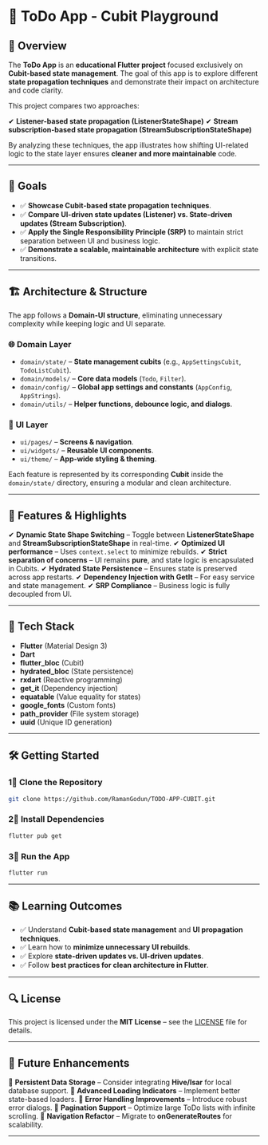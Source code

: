 # 📝 ToDo App - **Cubit Playground**

## 📌 Overview

The **ToDo App** is an **educational Flutter project** focused exclusively on **Cubit-based state management**. The goal of this app is to explore different **state propagation techniques** and demonstrate their impact on architecture and code clarity.

This project compares two approaches:

✔ **Listener-based state propagation (ListenerStateShape)**
✔ **Stream subscription-based state propagation (StreamSubscriptionStateShape)**

By analyzing these techniques, the app illustrates how shifting UI-related logic to the state layer ensures **cleaner and more maintainable** code.

---

## 🎯 Goals

- ✅ **Showcase Cubit-based state propagation techniques**.
- ✅ **Compare UI-driven state updates (Listener) vs. State-driven updates (Stream Subscription)**.
- ✅ **Apply the Single Responsibility Principle (SRP)** to maintain strict separation between UI and business logic.
- ✅ **Demonstrate a scalable, maintainable architecture** with explicit state transitions.

---

## 🏗️ Architecture & Structure

The app follows a **Domain-UI structure**, eliminating unnecessary complexity while keeping logic and UI separate.

### 🌐 **Domain Layer**

- `domain/state/` – **State management cubits** (e.g., `AppSettingsCubit`, `TodoListCubit`).
- `domain/models/` – **Core data models** (`Todo`, `Filter`).
- `domain/config/` – **Global app settings and constants** (`AppConfig`, `AppStrings`).
- `domain/utils/` – **Helper functions, debounce logic, and dialogs**.

### 🎨 **UI Layer**

- `ui/pages/` – **Screens & navigation**.
- `ui/widgets/` – **Reusable UI components**.
- `ui/theme/` – **App-wide styling & theming**.

Each feature is represented by its corresponding **Cubit** inside the `domain/state/` directory, ensuring a modular and clean architecture.

---

## 🚀 Features & Highlights

✔ **Dynamic State Shape Switching** – Toggle between **ListenerStateShape** and **StreamSubscriptionStateShape** in real-time.
✔ **Optimized UI performance** – Uses `context.select` to minimize rebuilds.
✔ **Strict separation of concerns** – UI remains **pure**, and state logic is encapsulated in Cubits.
✔ **Hydrated State Persistence** – Ensures state is preserved across app restarts.
✔ **Dependency Injection with GetIt** – For easy service and state management.
✔ **SRP Compliance** – Business logic is fully decoupled from UI.

---

## 📌 Tech Stack

- **Flutter** (Material Design 3)
- **Dart**
- **flutter_bloc** (Cubit)
- **hydrated_bloc** (State persistence)
- **rxdart** (Reactive programming)
- **get_it** (Dependency injection)
- **equatable** (Value equality for states)
- **google_fonts** (Custom fonts)
- **path_provider** (File system storage)
- **uuid** (Unique ID generation)

---

## 🛠️ Getting Started

### 1⃣ Clone the Repository

```bash
git clone https://github.com/RamanGodun/TODO-APP-CUBIT.git
```

### 2⃣ Install Dependencies

```bash
flutter pub get
```

### 3⃣ Run the App

```bash
flutter run
```

---

## 📚 Learning Outcomes

- ✅ Understand **Cubit-based state management** and **UI propagation techniques**.
- ✅ Learn how to **minimize unnecessary UI rebuilds**.
- ✅ Explore **state-driven updates vs. UI-driven updates**.
- ✅ Follow **best practices for clean architecture in Flutter**.

---

## 🔍 License

This project is licensed under the **MIT License** – see the [LICENSE](LICENSE) file for details.

---

## 🚀 Future Enhancements

📌 **Persistent Data Storage** – Consider integrating **Hive/Isar** for local database support.
📌 **Advanced Loading Indicators** – Implement better state-based loaders.
📌 **Error Handling Improvements** – Introduce robust error dialogs.
📌 **Pagination Support** – Optimize large ToDo lists with infinite scrolling.
📌 **Navigation Refactor** – Migrate to **onGenerateRoutes** for scalability.

---
